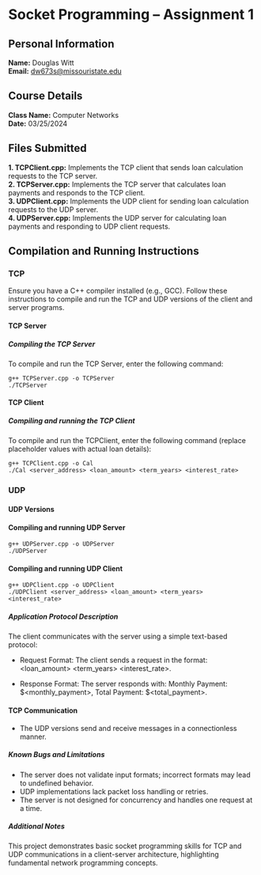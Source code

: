 # **Socket Programming – Assignment 1**

## **Personal Information** 
**Name:** Douglas Witt  
**Email:** dw673s@missouristate.edu  

## **Course Details**
**Class Name:** Computer Networks  
**Date:** 03/25/2024  

## **Files Submitted**

**1. TCPClient.cpp:** Implements the TCP client that sends loan calculation requests to the TCP server.  
**2. TCPServer.cpp:** Implements the TCP server that calculates loan payments and responds to the TCP client.  
**3. UDPClient.cpp:** Implements the UDP client for sending loan calculation requests to the UDP server.  
**4. UDPServer.cpp:** Implements the UDP server for calculating loan payments and responding to UDP client requests.  

## **Compilation and Running Instructions**

### **TCP**

Ensure you have a C++ compiler installed (e.g., GCC). Follow these instructions to compile and run the TCP and UDP versions of the client and server programs.  

#### **TCP Server**

##### **Compiling the TCP Server**
To compile and run the TCP Server, enter the following command:

```
g++ TCPServer.cpp -o TCPServer
./TCPServer
```

#### **TCP Client**

##### **Compiling and running the TCP Client**

To compile and run the TCPClient, enter the following command (replace placeholder values with actual loan details):

```
g++ TCPClient.cpp -o Cal
./Cal <server_address> <loan_amount> <term_years> <interest_rate>
```

### U**DP**

#### **UDP Versions**

#### **Compiling and running UDP Server**

```
g++ UDPServer.cpp -o UDPServer
./UDPServer
```

#### **Compiling and running UDP Client**

```
g++ UDPClient.cpp -o UDPClient
./UDPClient <server_address> <loan_amount> <term_years> <interest_rate>
```

##### **Application Protocol Description**

The client communicates with the server using a simple text-based protocol:

* Request Format: The client sends a request in the format: <loan_amount> <term_years> <interest_rate>.

* Response Format: The server responds with: Monthly Payment: $<monthly_payment>, Total Payment: $<total_payment>.

#### **TCP Communication**

* The UDP versions send and receive messages in a connectionless manner. 

##### **Known Bugs and Limitations**
* The server does not validate input formats; incorrect formats may lead to undefined behavior.  
* UDP implementations lack packet loss handling or retries.  
* The server is not designed for concurrency and handles one request at a time.  

##### **Additional Notes**
This project demonstrates basic socket programming skills for TCP and UDP communications in a client-server architecture, highlighting fundamental network programming concepts.
